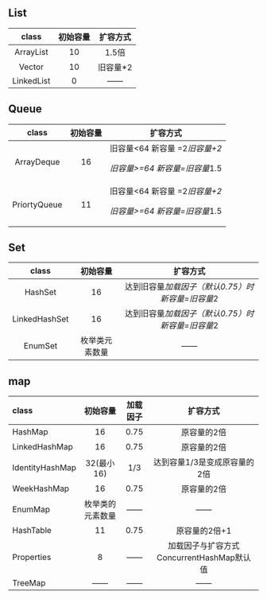 ## List ##

|   class    | 初始容量 | 扩容方式 |
| :--------: | :------: | :------: |
| ArrayList  |    10    |  1.5倍   |
|   Vector   |    10    | 旧容量*2 |
| LinkedList |    0     |    ——    |

## Queue ##

|    class     | 初始容量 |                          扩容方式                           |
| :----------: | :------: | :---------------------------------------------------------: |
|  ArrayDeque  |    16    | 旧容量<64 新容量 =2*旧容量+2<p>旧容量>=64 新容量=旧容量*1.5 |
| PriortyQueue |    11    | 旧容量<64 新容量 =2*旧容量+2<p>旧容量>=64 新容量=旧容量*1.5 |

## Set ##

|     class     |    初始容量    |                     扩容方式                      |
| :-----------: | :------------: | :-----------------------------------------------: |
|    HashSet    |       16       | 达到旧容量*加载因子（默认0.75）时 新容量=旧容量*2 |
| LinkedHashSet |       16       | 达到旧容量*加载因子（默认0.75）时 新容量=旧容量*2 |
|    EnumSet    | 枚举类元素数量 |                        ——                         |

## map

| class           |     初始容量     | 加载因子 |                 扩容方式                  |
| :-------------- | :--------------: | :------: | :---------------------------------------: |
| HashMap         |        16        |   0.75   |                原容量的2倍                |
| LinkedHashMap   |        16        |   0.75   |                原容量的2倍                |
| IdentityHashMap |    32(最小16)    |   1/3    |       达到容量1/3是变成原容量的2倍        |
| WeekHashMap     |        16        |   0.75   |                原容量的2倍                |
| EnumMap         | 枚举类的元素数量 |    ——    |                    ——                     |
| HashTable       |        11        |   0.75   |               原容量的2倍+1               |
| Properties      |        8         |    ——    | 加载因子与扩容方式ConcurrentHashMap默认值 |
| TreeMap         |        ——        |    ——    |                    ——                     |

